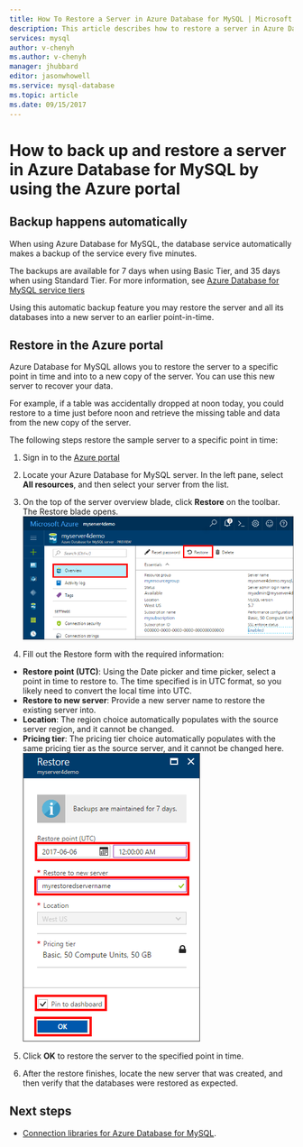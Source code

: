 ```yaml
---
title: How To Restore a Server in Azure Database for MySQL | Microsoft Docs
description: This article describes how to restore a server in Azure Database for MySQL using the Azure portal.
services: mysql
author: v-chenyh
ms.author: v-chenyh
manager: jhubbard
editor: jasonwhowell
ms.service: mysql-database
ms.topic: article
ms.date: 09/15/2017
---
```


# How to back up and restore a server in Azure Database for MySQL by using the Azure portal

## Backup happens automatically
When using Azure Database for MySQL, the database service automatically makes a backup of the service every five minutes. 

The backups are available for 7 days when using Basic Tier, and 35 days when using Standard Tier. For more information, see [Azure Database for MySQL service tiers](concepts-pricing-tiers.md)

Using this automatic backup feature you may restore the server and all its databases into a new server to an earlier point-in-time.

## Restore in the Azure portal
Azure Database for MySQL allows you to restore the server to a specific point in time and into to a new copy of the server. You can use this new server to recover your data. 

For example, if a table was accidentally dropped at noon today, you could restore to a time just before noon and retrieve the missing table and data from the new copy of the server.

The following steps restore the sample server to a specific point in time:

1. Sign in to the [Azure portal](https://portal.azure.com/)

2. Locate your Azure Database for MySQL server. In the left pane, select **All resources**, and then select your server from the list.

3.	On the top of the server overview blade, click **Restore** on the toolbar. The Restore blade opens.
![click restore button](./media/howto-restore-server-portal/click-restore-button.png)

4. Fill out the Restore form with the required information:

- **Restore point (UTC)**: Using the Date picker and time picker, select a point in time to restore to. The time specified is in UTC format, so you likely need to convert the local time into UTC.
- **Restore to new server**: Provide a new server name to restore the existing server into.
- **Location**: The region choice automatically populates with the source server region, and it cannot be changed.
- **Pricing tier**: The pricing tier choice automatically populates with the same pricing tier as the source server, and it cannot be changed here. 
![PITR Restore](./media/howto-restore-server-portal/pitr-restore.png)

5. Click **OK** to restore the server to the specified point in time. 

6. After the restore finishes, locate the new server that was created, and then verify that the databases were restored as expected.

## Next steps
- [Connection libraries for Azure Database for MySQL](concepts-connection-libraries.md).